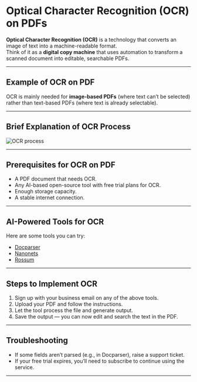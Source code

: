 # Optical Character Recognition (OCR) on PDFs

**Optical Character Recognition (OCR)** is a technology that converts an image of text into a machine-readable format.  
Think of it as a **digital copy machine** that uses automation to transform a scanned document into editable, searchable PDFs.

---

## Example of OCR on PDF
OCR is mainly needed for **image-based PDFs** (where text can’t be selected) rather than text-based PDFs (where text is already selectable).

---

## Brief Explanation of OCR Process
![OCR process](https://images.app.goo.gl/4tvG2NVTr9YzfmBd8)

---

## Prerequisites for OCR on PDF
- A PDF document that needs OCR.
- Any AI-based open-source tool with free trial plans for OCR.
- Enough storage capacity.
- A stable internet connection.

---

## AI-Powered Tools for OCR
Here are some tools you can try:

- [Docparser](https://docparser.com/)
- [Nanonets](https://nanonets.com/)
- [Rossum](https://rossum.app/)

---

## Steps to Implement OCR
1. Sign up with your business email on any of the above tools.
2. Upload your PDF and follow the instructions.
3. Let the tool process the file and generate output.
4. Save the output — you can now edit and search the text in the PDF.

---

## Troubleshooting
- If some fields aren’t parsed (e.g., in Docparser), raise a support ticket.
- If your free trial expires, you’ll need to subscribe to continue using the service.

---
